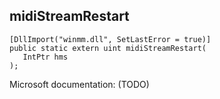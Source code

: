 ## midiStreamRestart

```
[DllImport("winmm.dll", SetLastError = true)]
public static extern uint midiStreamRestart(
   IntPtr hms
);
```

Microsoft documentation: (TODO)
